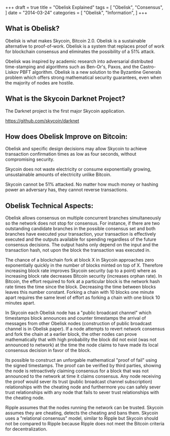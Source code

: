 +++
draft = true
title = "Obelisk Explained"
tags = [
    "Obelisk",
    "Consensus",
]
date = "2014-03-24"
categories = [
    "Obelisk",
    "Information",
]
+++

## What is Obelisk?

Obelisk is what makes Skycoin, Bitcoin 2.0. Obelisk is a sustainable alternative to proof-of-work. Obelisk is a system that replaces proof of work for blockchain consensus and eliminates the possibility of a 51% attack.

Obelisk was inspired by academic research into adversarial distributed time-stamping and algorithms such as Ben-Or's, Paxos, and the Castro-Liskov PBFT algorithm. Obelisk is a new solution to the Byzantine Generals problem which offers strong mathematical security guarantees, even when the majority of nodes are hostile.

## What is the Skycoin Darknet Project?

The Darknet project is the first major Skycoin application.

https://github.com/skycoin/darknet

## How does Obelisk Improve on Bitcoin:

Obelisk and specific design decisions may allow Skycoin to achieve transaction confirmation times as low as four seconds, without compromising security.

Skycoin does not waste electricity or consume exponentially growing, unsustainable amounts of electricity unlike Bitcoin.

Skycoin cannot be 51% attacked. No matter how much money or hashing power an adversary has, they cannot reverse transactions.

## Obelisk Technical Aspects:

Obelisk allows consensus on multiple concurrent branches simultaneously so the network does not stop for consensus. For instance, if there are two outstanding candidate branches in the possible consensus set and both branches have executed your transaction, your transaction is effectively executed and the outputs available for spending regardless of the future consensus decisions. The output hashs only depend on the input and the transaction hash, not upon the block the transaction was executed in.

The chance of a blockchain fork at block X in Skycoin approaches zero exponentially quickly in the number of blocks minted on top of X. Therefore increasing block rate improves Skycoin security (up to a point) where as increasing block rate decreases Bitcoin security (increases orphan rate). In Bitcoin, the effort required to fork at a particular block is the network hash rate times the time since the block. Decreasing the time between blocks leaves this number constant. Forking a chain with 10 blocks one minute apart requires the same level of effort as forking a chain with one block 10 minutes apart.

In Skycoin each Obelisk node has a "public broadcast channel" which timestamps block announces and counter timestamps the arrival of messages from other Obelisk nodes (construction of public broadcast channel is in Obelisk paper). If a node attempts to revert network consensus and fork the chain at a earlier block, the other nodes can prove mathematically that with high probability the block did not exist (was not announced to network) at the time the node claims to have made its local consensus decision in favor of the block.

Its possible to construct an unforgable mathematical "proof of fail" using the signed timestamps. The proof can be verified by third parties, showing the node is retroactively claiming consensus for a block that was not announced to the network at time it claims consensus. Any node receiving the proof would sever its trust (public broadcast channel subscription) relationships with the cheating node and furthermore you can safely sever trust relationships with any node that fails to sever trust relationships with the cheating node.

Ripple assumes that the nodes running the network can be trusted. Skycoin assumes they are cheating, detects the cheating and bans them.  Skycoin uses a "relational consensus" model, similar to Ripple but Skycoin should not be compared to Ripple because Ripple does not meet the Bitcoin criteria for decentralization.
